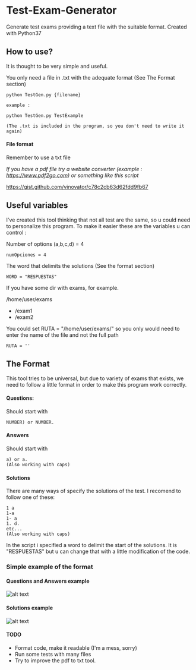 # Test-Exam-Generator
Generate test exams providing a text file with the suitable format.
Created with Python37

## How to use?

It is thought to be very simple and useful.

You only need a file in .txt with the adequate format (See The Format section)

```
python TestGen.py {filename}

example :

python TestGen.py TestExample

(The .txt is included in the program, so you don't need to write it again)
```

#### File format
Remember to use a txt file 

*If you have a pdf file try a website converter (example : https://www.pdf2go.com) or something like this script*

https://gist.github.com/vinovator/c78c2cb63d62fdd9fb67

## Useful variables
I've created this tool thinking that not all test are the same, so u could need to personalize this program.
To make it easier these are the variables u can control :


Number of options (a,b,c,d) = 4
``` 
numOpciones = 4
``` 
The word that delimits the solutions (See the format section)
``` 
WORD = "RESPUESTAS"
``` 
If you have some dir with exams, for example.

/home/user/exams
- /exam1
- /exam2

You could set RUTA = "/home/user/exams/" so you only would need to enter the name of the file and not the full path
``` 
RUTA = ''

```
## The Format

This tool tries to be universal, but due to variety of exams that exists, we need to follow a little format in order to make this program work correctly.

#### Questions:
Should start with 
```
NUMBER) or NUMBER.
```
#### Answers
Should start with 
```
a) or a. 
(Also working with caps)
```
#### Solutions
There are many ways of specify the solutions of the test.
I recomend to follow one of these:
```
1 a
1-a
1- a
1. d.
etc...
(Also working with caps)
```

In the script i specified a word to delimit the start of the solutions.
It is "RESPUESTAS" but u can change that with a little modification of the code.

### Simple example of the format

#### Questions and Answers example
![alt text](https://i.imgur.com/JpLMh2w.png)
#### Solutions example
![alt text](https://i.imgur.com/Z5CPX2z.png)



#### TODO

- Format code, make it readable (I'm a mess, sorry)
- Run some tests with many files
- Try to improve the pdf to txt tool.
